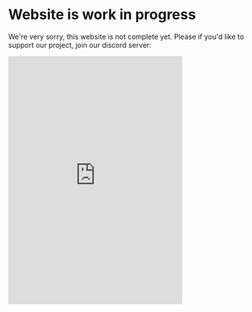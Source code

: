 # Website is work in progress
We're very sorry, this website is not complete yet.
Please if you'd like to support our project, join our discord server:
<iframe src="https://discord.com/widget?id=1002199654030655608&theme=dark" width="350" height="500" allowtransparency="true" frameborder="0" sandbox="allow-popups allow-popups-to-escape-sandbox allow-same-origin allow-scripts"></iframe>
